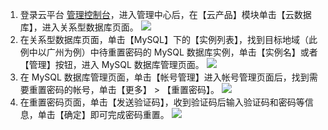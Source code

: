 1. 登录云平台 [管理控制台](http://console.tce.fsphere.cn/)，进入管理中心后，在【云产品】模块单击【云数据库】，进入关系型数据库页面。
![](http://imgcache.tce.fsphere.cn/static/mc.qcloudimg.com/static/img/00ff8ac563c02a5f661a1b47284f92dc/image.png)
2. 在关系型数据库页面，单击【MySQL】下的【实例列表】，找到目标地域（此例中以广州为例）中待重置密码的 MySQL 数据库实例，单击【实例名】或者【管理】按钮，进入 MySQL 数据库管理页面。
![](http://imgcache.tce.fsphere.cn/static/mc.qcloudimg.com/static/img/62b1e4ab9953e54eab6c53da62ad6436/image.png)
3. 在 MySQL 数据库管理页面，单击【帐号管理】进入帐号管理页面后，找到需要重置密码的帐号，单击【更多】 > 【重置密码】。
![](http://imgcache.tce.fsphere.cn/static/mc.qcloudimg.com/static/img/d7eafcdbc0a25842f7f20e49235fe11e/image.png)
4. 在重置密码页面，单击【发送验证码】，收到验证码后输入验证码和密码等信息，单击【确定】即可完成密码重置。
![](http://imgcache.tce.fsphere.cn/static/mc.qcloudimg.com/static/img/2a40fd3a4ea45ae195d4a3c8cc9a8b65/image.png)
